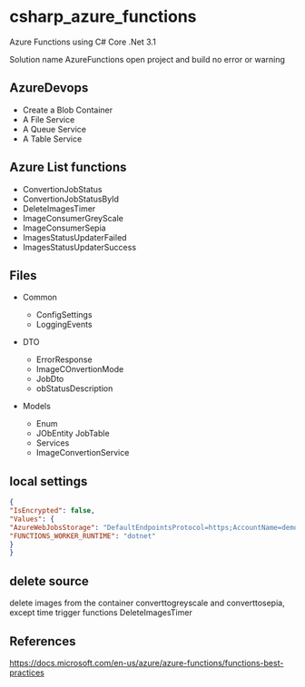 # csharp_azure_functions

Azure Functions using C# Core .Net 3.1

Solution name AzureFunctions
open project and build no error or warning

## AzureDevops

- Create a Blob Container
- A File Service
- A Queue Service
- A Table Service

## Azure List functions

- ConvertionJobStatus
- ConvertionJobStatusById
- DeleteImagesTimer
- ImageConsumerGreyScale
- ImageConsumerSepia
- ImagesStatusUpdaterFailed
- ImagesStatusUpdaterSuccess

## Files

- Common

  - ConfigSettings
  - LoggingEvents

- DTO

  - ErrorResponse
  - ImageCOnvertionMode
  - JobDto
  - obStatusDescription

- Models
  - Enum
  - JObEntity
    JobTable
  - Services
  - ImageConvertionService

## local settings

```JSON
{
"IsEncrypted": false,
"Values": {
"AzureWebJobsStorage": "DefaultEndpointsProtocol=https;AccountName=demo-fr2021;AccountKey=gy7bS44aTcPQgL0HmEwo1AMBJSi/0xHPZX0DsBUQHiTNMMeAYyn65UgXGPiL8O5usnv4LnOK8aKAVwFmbfzW+Q==;BlobEndpoint=https://demo-fr2021.blob.core.windows.net/;TableEndpoint=https://demo-fr2021.table.core.windows.net/;QueueEndpoint=https://demo-fr2021.queue.core.windows.net/;FileEndpoint=https://demo-fr2021.file.core.windows.net/",
"FUNCTIONS_WORKER_RUNTIME": "dotnet"
}
}
```

## delete source

delete images from the container converttogreyscale and converttosepia, except
time trigger functions DeleteImagesTimer

## References

https://docs.microsoft.com/en-us/azure/azure-functions/functions-best-practices
